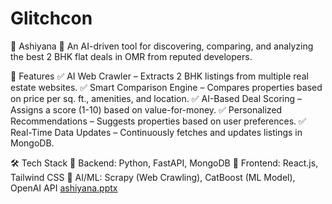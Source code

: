 # Glitchcon
🏡 Ashiyana
🚀 An AI-driven tool for discovering, comparing, and analyzing the best 2 BHK flat deals in OMR from reputed developers.

📌 Features
✅ AI Web Crawler – Extracts 2 BHK listings from multiple real estate websites.
✅ Smart Comparison Engine – Compares properties based on price per sq. ft., amenities, and location.
✅ AI-Based Deal Scoring – Assigns a score (1-10) based on value-for-money.
✅ Personalized Recommendations – Suggests properties based on user preferences.
✅ Real-Time Data Updates – Continuously fetches and updates listings in MongoDB.

🛠️ Tech Stack
🔹 Backend: Python, FastAPI, MongoDB
🔹 Frontend: React.js, Tailwind CSS
🔹 AI/ML: Scrapy (Web Crawling), CatBoost (ML Model), OpenAI API
[ashiyana.pptx](https://github.com/user-attachments/files/19479954/ashiyana.pptx)

